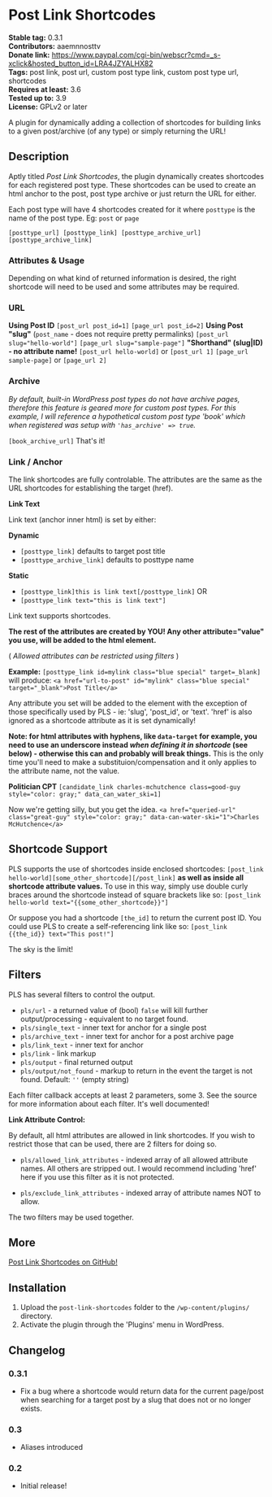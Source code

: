 # Post Link Shortcodes #
**Stable tag:** 0.3.1  
**Contributors:** aaemnnosttv  
**Donate link:** https://www.paypal.com/cgi-bin/webscr?cmd=_s-xclick&hosted_button_id=LRA4JZYALHX82  
**Tags:** post link, post url, custom post type link, custom post type url, shortcodes  
**Requires at least:** 3.6  
**Tested up to:** 3.9  
**License:** GPLv2 or later  

A plugin for dynamically adding a collection of shortcodes for building links to a given post/archive (of any type) or simply returning the URL!

## Description ##

Aptly titled *Post Link Shortcodes*, the plugin dynamically creates shortcodes for each registered post type.  These shortcodes can be used to create an html anchor to the post, post type archive or just return the URL for either.

Each post type will have 4 shortcodes created for it where `posttype` is the name of the post type. Eg: `post` or `page`

`[posttype_url]
[posttype_link]
[posttype_archive_url]
[posttype_archive_link]`


### Attributes & Usage ###

Depending on what kind of returned information is desired, the right shortcode will need to be used and some attributes may be required.


### URL ###

**Using Post ID**
`[post_url post_id=1]`
`[page_url post_id=2]`
**Using Post "slug"** (`post_name` - does not require pretty permalinks)
`[post_url slug="hello-world"]`
`[page_url slug="sample-page"]`
**"Shorthand" (slug|ID) - no attribute name!**
`[post_url hello-world]` or `[post_url 1]`
`[page_url sample-page]` or `[page_url 2]`

### Archive ###

*By default, built-in WordPress post types do not have archive pages, therefore this feature is geared more for custom post types.
For this example, I will reference a hypothetical custom post type 'book' which when registered was setup with `'has_archive' => true`.*

`[book_archive_url]`
That's it!

### Link / Anchor ###

The link shortcodes are fully controlable. The attributes are the same as the URL shortcodes for establishing the target (href).

**Link Text**

Link text (anchor inner html) is set by either:

**Dynamic**

* `[posttype_link]` defaults to target post title
* `[posttype_archive_link]` defaults to posttype name

**Static**

* `[posttype_link]this is link text[/posttype_link]` OR
* `[posttype_link text="this is link text"]`

Link text supports shortcodes.

**The rest of the attributes are created by YOU!
Any other attribute="value" you use, will be added to the html element.**

( *Allowed attributes can be restricted using filters* )

**Example:** `[posttype_link id=mylink class="blue special" target=_blank]`
will produce: `<a href="url-to-post" id="mylink" class="blue special" target="_blank">Post Title</a>`

Any attribute you set will be added to the element with the exception of those specifically used by PLS - ie: 'slug', 'post_id', or 'text'. 'href' is also ignored as a shortcode attribute as it is set dynamically!

**Note: for html attributes with hyphens, like `data-target` for example, you need to use an underscore instead *when defining it in shortcode* (see below) - otherwise this can and probably will break things.**
This is the only time you'll need to make a substituion/compensation and it only applies to the attribute name, not the value.

**Politician CPT**
`[candidate_link charles-mchutchence class=good-guy style="color: gray;" data_can_water_ski=1]`

Now we're getting silly, but you get the idea.
`<a href="queried-url" class="great-guy" style="color: gray;" data-can-water-ski="1">Charles McHutchence</a>`

## Shortcode Support ##

PLS supports the use of shortcodes inside enclosed shortcodes: `[post_link hello-world][some_other_shortcode][/post_link]`
**as well as inside all shortcode attribute values.**  To use in this way, simply use double curly braces around the shortcode instead of square brackets like so:
`[post_link hello-world text="{{some_other_shortcode}}"]`

Or suppose you had a shortcode `[the_id]` to return the current post ID.  You could use PLS to create a self-referencing link like so:
`[post_link {{the_id}} text="This post!"]`

The sky is the limit!

## Filters ##

PLS has several filters to control the output.

* `pls/url` - a returned value of (bool) `false` will kill further output/processing - equivalent to no target found.
* `pls/single_text` - inner text for anchor for a single post
* `pls/archive_text` - inner text for anchor for a post archive page
* `pls/link_text` - inner text for anchor
* `pls/link` - link markup
* `pls/output` - final returned output
* `pls/output/not_found` - markup to return in the event the target is not found. Default: `''` (empty string)

Each filter callback accepts at least 2 parameters, some 3.  See the source for more information about each filter.  It's well documented!

**Link Attribute Control:**

By default, all html attributes are allowed in link shortcodes.  If you wish to restrict those that can be used, there are 2 filters for doing so.

* `pls/allowed_link_attributes` - indexed array of all allowed attribute names.  All others are stripped out.  I would recommend including 'href' here if you use this filter as it is not protected.

* `pls/exclude_link_attributes` - indexed array of attribute names NOT to allow.

The two filters may be used together.

## More ##

[Post Link Shortcodes on GitHub!](https://github.com/aaemnnosttv/Post-Link-Shortcodes)



## Installation ##

1. Upload the `post-link-shortcodes` folder to the `/wp-content/plugins/` directory.
1. Activate the plugin through the 'Plugins' menu in WordPress.


## Changelog ##

### 0.3.1 ###
* Fix a bug where a shortcode would return data for the current page/post when searching for a target post by a slug that does not or no longer exists.

### 0.3 ###
* Aliases introduced

### 0.2 ###
* Initial release!